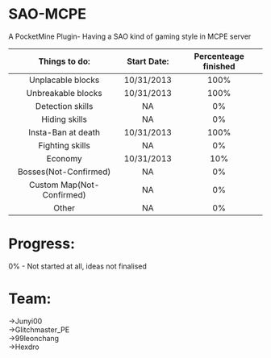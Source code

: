 SAO-MCPE
========

A PocketMine Plugin- Having a SAO kind of gaming style in MCPE server

|Things to do: | Start Date: | Percenteage finished |
| :---: | :---: | :---:|
|Unplacable blocks | 10/31/2013 | 100% |
|Unbreakable blocks | 10/31/2013 | 100% |
|Detection skills | NA | 0% |
|Hiding skills | NA | 0% |
|Insta-Ban at death | 10/31/2013 | 100% |
|Fighting skills | NA | 0% |
|Economy | 10/31/2013 | 10% |
|Bosses(Not-Confirmed) | NA | 0% |
|Custom Map(Not-Confirmed) | NA | 0% |
|Other | NA | 0% |
    
Progress:
========

0% - Not started at all, ideas not finalised
    
Team:
====
->Junyi00           
->Glitchmaster_PE     
->99leonchang       
->Hexdro
